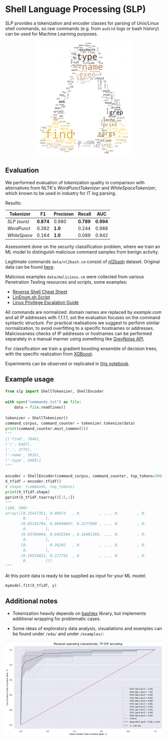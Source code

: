 # Shell Language Processing (SLP)

SLP provides a tokenization and encoder classes for parsing of Unix/Linux shell commands, so raw commands (e.g. from `auditd` logs or bash history) can be used for Machine Learning purposes.

<p align="center"><img src="img/Tux_wordcloud.png" alt="WordCloud of most common elements" width="300"/>

## Evaluation

We performed evaluation of tokenization quality in comparison with alternatives from NLTK's *WordPunctTokenizer* and *WhiteSpaceTokenizer*, which known to be used in industry for IT log parsing.

Results:

Tokenizer | F1 | Precision | Recall | AUC 
--- | --- | --- | --- | ---
*SLP (ours)* | **0.874** | 0.980 | **0.789** | **0.994** 
*WordPunct* | 0.392 | **1.0** | 0.244 | 0.988
*WhiteSpace* | 0.164 | **1.0** | 0.089 | 0.942

Assessment done on the security classification problem, where we train an ML model to distinguish malicious command samples from benign activity. 

Legitimate commands `data/nl2bash.cm` consist of [nl2bash](https://arxiv.org/abs/1802.08979) dataset. Original data can be found [here](https://github.com/TellinaTool/nl2bash).

Malicious examples `data/malicious.cm` were collected from various Penetration Testing resources and scripts, some examples:

- [Reverse Shell Cheat Sheet](https://github.com/swisskyrepo/PayloadsAllTheThings/blob/master/Methodology%20and%20Resources/Reverse%20Shell%20Cheatsheet.md)
- [LinEnum.sh Script](https://github.com/rebootuser/LinEnum/blob/master/LinEnum.sh)
- [Linux Privilege Escalation Guide](https://blog.g0tmi1k.com/2011/08/basic-linux-privilege-escalation/)

All commands are normalized: domain names are replaced by *example.com* and all IP addresses with *1.1.1.1*, sot the evaluation focuses on the command syntactic structure. For practical realisations we suggest to perform similar normalization, to avoid overfitting to a specific hostnames or addresses. Maliciousness checks of IP addresses or hostnames can be performed separately in a manual manner using something like [GreyNoise API](https://github.com/GreyNoise-Intelligence/api.greynoise.io). 

For classification we train a gradient boosting ensemble of decision trees, with the specific realization from [XGBoost](https://xgboost.readthedocs.io/en/latest/).

Experiments can be observed or replicated in [this notebook](https://github.com/dtrizna/slp/blob/main/examples/security_classification.ipynb).

    
## Example usage

```python
from slp import ShellTokenizer, ShellEncoder

with open("commands.txt") as file:
    data = file.readlines()

tokenizer = ShellTokenizer()
command_corpus, command_counter = tokenizer.tokenize(data)
print(command_counter.most_common(5))
"""
[('find', 7846),
('|', 6487),
('.', 3775),
('-name', 3616),
('-type', 3403)]
"""
    
encoder = ShellEncoder(command_corpus, command_counter, top_tokens=500, verbose=False)
X_tfidf = encoder.tfidf()
# shape: (commands, top_tokens)
print(X_tfidf.shape)
pprint(X_tfidf.toarray()[:5,:])
"""
(100, 500)
array([[0.15437351, 0.09073   , 0.        , ..., 0.        , 0.        ,
        0.        ],
       [0.05145784, 0.06048667, 0.2277968 , ..., 0.        , 0.        ,
        0.        ],
       [0.03704964, 0.0435504 , 0.16401369, ..., 0.        , 0.        ,
        0.        ],
       [0.        , 0.36292   , 0.        , ..., 0.        , 0.        ,
        0.        ],
       [0.18524821, 0.217752  , 0.        , ..., 0.        , 0.        ,
        0.        ]])
"""
```

At this point data is ready to be supplied as input for your ML model:

```python
mymodel.fit(X_tfidf, y)
```

## Additional notes

- Tokenization heavily depends on [bashlex](https://github.com/idank/bashlex) library, but implements additional wrapping for problematic cases.

- Some ideas of exploratory data analysis, visualiations and examples can be found under `/eda/` and under `/examples/`:

<img src="img/roc_tfidf.png" alt="ROC curve for Cross-Validation of TF-IDF encoded data" width="700">
